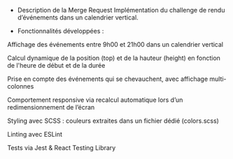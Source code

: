 - Description de la Merge Request
Implémentation du challenge de rendu d’événements dans un calendrier vertical.

- Fonctionnalités développées :


 Affichage des événements entre 9h00 et 21h00 dans un calendrier vertical

 Calcul dynamique de la position (top) et de la hauteur (height) en fonction de l'heure de début et de la durée

 Prise en compte des événements qui se chevauchent, avec affichage multi-colonnes

 Comportement responsive via recalcul automatique lors d’un redimensionnement de l’écran

 Styling avec SCSS : couleurs extraites dans un fichier dédié (colors.scss)

 Linting avec ESLint

 Tests via Jest & React Testing Library

